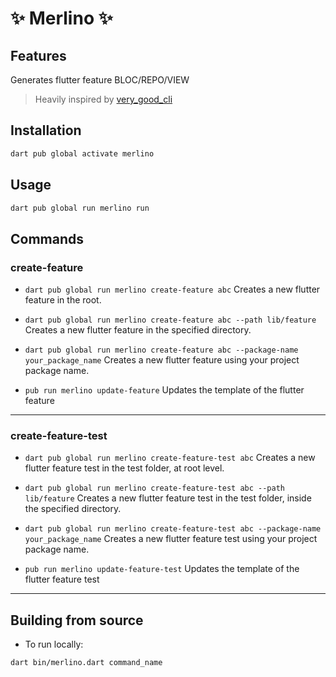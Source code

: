# ✨ Merlino ✨

## Features

Generates flutter feature BLOC/REPO/VIEW

> Heavily inspired by [very_good_cli](<https://github.com/VeryGoodOpenSource/very_good_cli>)

## Installation

```sh
dart pub global activate merlino
```

## Usage

```sh
dart pub global run merlino run
```

## Commands

### create-feature

* `dart pub global run merlino create-feature abc`
Creates a new flutter feature in the root.

* `dart pub global run merlino create-feature abc --path lib/feature`
Creates a new flutter feature in the specified directory.

* `dart pub global run merlino create-feature abc --package-name your_package_name`
Creates a new flutter feature using your project package name.

* `pub run merlino update-feature`
Updates the template of the flutter feature

---

### create-feature-test

* `dart pub global run merlino create-feature-test abc`
Creates a new flutter feature test in the test folder, at root level.

* `dart pub global run merlino create-feature-test abc --path lib/feature`
Creates a new flutter feature test in the test folder, inside the specified directory.

* `dart pub global run merlino create-feature-test abc --package-name your_package_name`
Creates a new flutter feature test using your project package name.

* `pub run merlino update-feature-test`
Updates the template of the flutter feature test

---

## Building from source

* To run locally:

```sh
dart bin/merlino.dart command_name
```
